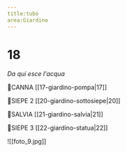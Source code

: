 ```yaml
---
title:tubo
area:Giardino
---
```

# 18
_Da qui esce l'acqua_

👀CANNA [[17-giardino-pompa|17]]

👀SIEPE 2 [[20-giardino-sottosiepe|20]]

👀SALVIA [[21-giardino-salvia|21]]

👀SIEPE 3 [[22-giardino-statua|22]]

![[foto_9.jpg]]